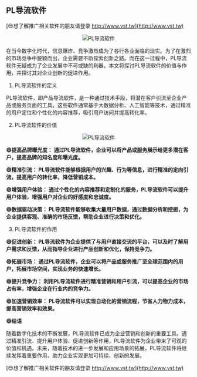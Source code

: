## **PL导流软件**

[😍想了解推广相关软件的朋友请登录 http://www.vst.tw](http://www.vst.tw)

 <center><img src="https://vst.tw/MP4/tuiguang/png/1.png" alt="PL导流软件"></center>

在当今数字化时代，信息爆炸、竞争激烈成为了各行各业面临的现实。为了在激烈的市场竞争中脱颖而出，企业需要不断探索创新之路。而在这一过程中，PL导流软件无疑成为了企业发展中不可或缺的利器。本文将探讨PL导流软件的价值与作用，并探讨其对企业创新的促进作用。

1. PL导流软件的定义

PL导流软件，即产品导流软件，是一种通过技术手段，将潜在客户引流至企业产品或服务页面的工具。这些软件通常基于大数据分析、人工智能等技术，通过精准的用户定位和个性化的内容推荐，吸引用户访问并提高转化率。

2. PL导流软件的价值

 <center><img src="https://vst.tw/MP4/tuiguang/png/8.png" alt="PL导流软件"></center>

**😄提高品牌曝光度： 通过PL导流软件，企业可以将产品或服务展示给更多潜在客户，提高品牌的知名度和曝光度。**

**😄精准引流： PL导流软件能够根据用户的兴趣、行为等信息，进行精准的定向引流，提高用户的转化率，降低营销成本。**

**😄增强用户体验： 通过个性化的内容推荐和定制化的服务，PL导流软件可以提升用户体验，增强用户对企业的好感度和忠诚度。**

**😄数据驱动决策： PL导流软件能够收集大量用户数据，通过数据分析和挖掘，为企业提供客观、准确的市场反馈，帮助企业进行决策和优化。**

3. PL导流软件的作用

**😄促进创新： PL导流软件为企业提供了与用户直接交流的平台，可以及时了解用户需求和反馈，从而指导企业进行产品创新和优化，保持竞争力。**

**😄拓展市场： 通过PL导流软件，企业可以将产品或服务推广至全球范围内的用户，拓展市场空间，实现业务的快速增长。**

**😄提升竞争力： 利用PL导流软件进行精准营销和用户引流，可以提高企业的市场占有率，增强企业在行业内的竞争力。**

**😄加速营销效率： PL导流软件可以实现自动化的营销流程，节省人力物力成本，提高营销效率和效果。**

**😄结语**

随着数字化技术的不断发展，PL导流软件已成为企业营销和创新的重要工具。通过精准引流、提升用户体验、促进创新等作用，PL导流软件为企业带来了可观的价值和机遇。未来，随着技术的进一步发展和应用场景的拓展，PL导流软件将继续发挥着重要作用，助力企业实现更加可持续、创新的发展。

[😍想了解推广相关软件的朋友请登录 http://www.vst.tw](http://www.vst.tw)



